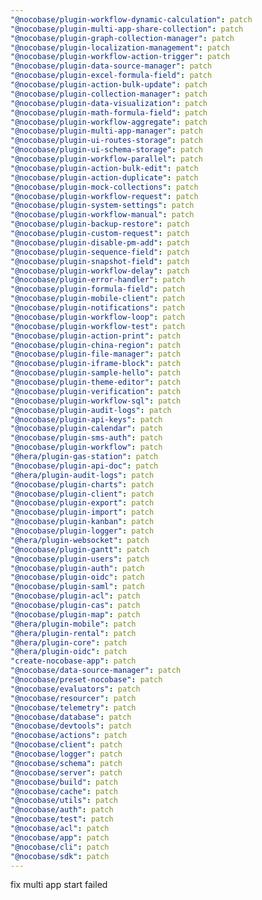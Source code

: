 ```yaml
---
"@nocobase/plugin-workflow-dynamic-calculation": patch
"@nocobase/plugin-multi-app-share-collection": patch
"@nocobase/plugin-graph-collection-manager": patch
"@nocobase/plugin-localization-management": patch
"@nocobase/plugin-workflow-action-trigger": patch
"@nocobase/plugin-data-source-manager": patch
"@nocobase/plugin-excel-formula-field": patch
"@nocobase/plugin-action-bulk-update": patch
"@nocobase/plugin-collection-manager": patch
"@nocobase/plugin-data-visualization": patch
"@nocobase/plugin-math-formula-field": patch
"@nocobase/plugin-workflow-aggregate": patch
"@nocobase/plugin-multi-app-manager": patch
"@nocobase/plugin-ui-routes-storage": patch
"@nocobase/plugin-ui-schema-storage": patch
"@nocobase/plugin-workflow-parallel": patch
"@nocobase/plugin-action-bulk-edit": patch
"@nocobase/plugin-action-duplicate": patch
"@nocobase/plugin-mock-collections": patch
"@nocobase/plugin-workflow-request": patch
"@nocobase/plugin-system-settings": patch
"@nocobase/plugin-workflow-manual": patch
"@nocobase/plugin-backup-restore": patch
"@nocobase/plugin-custom-request": patch
"@nocobase/plugin-disable-pm-add": patch
"@nocobase/plugin-sequence-field": patch
"@nocobase/plugin-snapshot-field": patch
"@nocobase/plugin-workflow-delay": patch
"@nocobase/plugin-error-handler": patch
"@nocobase/plugin-formula-field": patch
"@nocobase/plugin-mobile-client": patch
"@nocobase/plugin-notifications": patch
"@nocobase/plugin-workflow-loop": patch
"@nocobase/plugin-workflow-test": patch
"@nocobase/plugin-action-print": patch
"@nocobase/plugin-china-region": patch
"@nocobase/plugin-file-manager": patch
"@nocobase/plugin-iframe-block": patch
"@nocobase/plugin-sample-hello": patch
"@nocobase/plugin-theme-editor": patch
"@nocobase/plugin-verification": patch
"@nocobase/plugin-workflow-sql": patch
"@nocobase/plugin-audit-logs": patch
"@nocobase/plugin-api-keys": patch
"@nocobase/plugin-calendar": patch
"@nocobase/plugin-sms-auth": patch
"@nocobase/plugin-workflow": patch
"@hera/plugin-gas-station": patch
"@nocobase/plugin-api-doc": patch
"@hera/plugin-audit-logs": patch
"@nocobase/plugin-charts": patch
"@nocobase/plugin-client": patch
"@nocobase/plugin-export": patch
"@nocobase/plugin-import": patch
"@nocobase/plugin-kanban": patch
"@nocobase/plugin-logger": patch
"@hera/plugin-websocket": patch
"@nocobase/plugin-gantt": patch
"@nocobase/plugin-users": patch
"@nocobase/plugin-auth": patch
"@nocobase/plugin-oidc": patch
"@nocobase/plugin-saml": patch
"@nocobase/plugin-acl": patch
"@nocobase/plugin-cas": patch
"@nocobase/plugin-map": patch
"@hera/plugin-mobile": patch
"@hera/plugin-rental": patch
"@hera/plugin-core": patch
"@hera/plugin-oidc": patch
"create-nocobase-app": patch
"@nocobase/data-source-manager": patch
"@nocobase/preset-nocobase": patch
"@nocobase/evaluators": patch
"@nocobase/resourcer": patch
"@nocobase/telemetry": patch
"@nocobase/database": patch
"@nocobase/devtools": patch
"@nocobase/actions": patch
"@nocobase/client": patch
"@nocobase/logger": patch
"@nocobase/schema": patch
"@nocobase/server": patch
"@nocobase/build": patch
"@nocobase/cache": patch
"@nocobase/utils": patch
"@nocobase/auth": patch
"@nocobase/test": patch
"@nocobase/acl": patch
"@nocobase/app": patch
"@nocobase/cli": patch
"@nocobase/sdk": patch
---
```


fix multi app start failed
